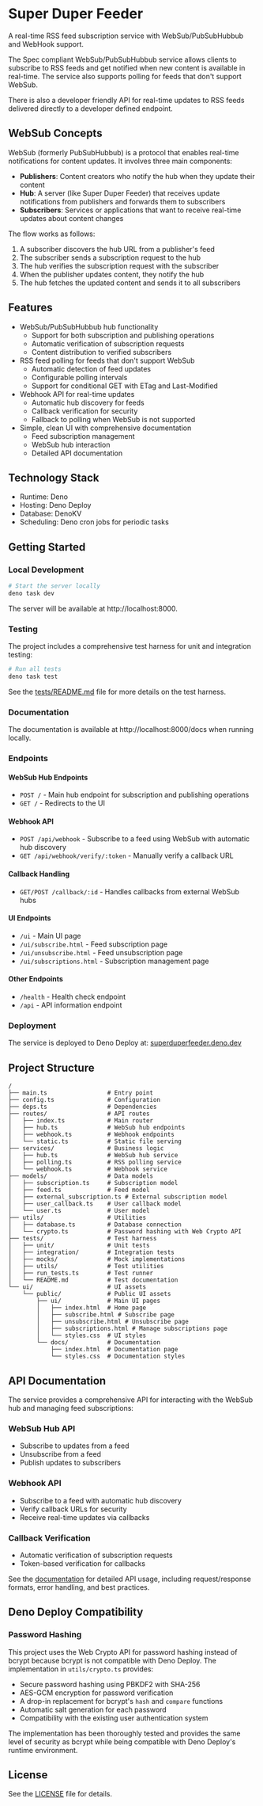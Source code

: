 # Super Duper Feeder

A real-time RSS feed subscription service with WebSub/PubSubHubbub and WebHook support.

The Spec compliant WebSub/PubSubHubbub service allows clients to subscribe to RSS feeds and get
notified when new content is available in real-time. The service also supports polling for feeds
that don't support WebSub.

There is also a developer friendly API for real-time updates to RSS feeds delivered directly to a
developer defined endpoint.

## WebSub Concepts

WebSub (formerly PubSubHubbub) is a protocol that enables real-time notifications for content
updates. It involves three main components:

- **Publishers**: Content creators who notify the hub when they update their content
- **Hub**: A server (like Super Duper Feeder) that receives update notifications from publishers and
  forwards them to subscribers
- **Subscribers**: Services or applications that want to receive real-time updates about content
  changes

The flow works as follows:

1. A subscriber discovers the hub URL from a publisher's feed
2. The subscriber sends a subscription request to the hub
3. The hub verifies the subscription request with the subscriber
4. When the publisher updates content, they notify the hub
5. The hub fetches the updated content and sends it to all subscribers

## Features

- WebSub/PubSubHubbub hub functionality
  - Support for both subscription and publishing operations
  - Automatic verification of subscription requests
  - Content distribution to verified subscribers
- RSS feed polling for feeds that don't support WebSub
  - Automatic detection of feed updates
  - Configurable polling intervals
  - Support for conditional GET with ETag and Last-Modified
- Webhook API for real-time updates
  - Automatic hub discovery for feeds
  - Callback verification for security
  - Fallback to polling when WebSub is not supported
- Simple, clean UI with comprehensive documentation
  - Feed subscription management
  - WebSub hub interaction
  - Detailed API documentation

## Technology Stack

- Runtime: Deno
- Hosting: Deno Deploy
- Database: DenoKV
- Scheduling: Deno cron jobs for periodic tasks

## Getting Started

### Local Development

```bash
# Start the server locally
deno task dev
```

The server will be available at http://localhost:8000.

### Testing

The project includes a comprehensive test harness for unit and integration testing:

```bash
# Run all tests
deno task test
```

See the [tests/README.md](tests/README.md) file for more details on the test harness.

### Documentation

The documentation is available at http://localhost:8000/docs when running locally.

### Endpoints

#### WebSub Hub Endpoints

- `POST /` - Main hub endpoint for subscription and publishing operations
- `GET /` - Redirects to the UI

#### Webhook API

- `POST /api/webhook` - Subscribe to a feed using WebSub with automatic hub discovery
- `GET /api/webhook/verify/:token` - Manually verify a callback URL

#### Callback Handling

- `GET/POST /callback/:id` - Handles callbacks from external WebSub hubs

#### UI Endpoints

- `/ui` - Main UI page
- `/ui/subscribe.html` - Feed subscription page
- `/ui/unsubscribe.html` - Feed unsubscription page
- `/ui/subscriptions.html` - Subscription management page

#### Other Endpoints

- `/health` - Health check endpoint
- `/api` - API information endpoint

### Deployment

The service is deployed to Deno Deploy at:
[superduperfeeder.deno.dev](https://superduperfeeder.deno.dev)

## Project Structure

```
/
├── main.ts                 # Entry point
├── config.ts               # Configuration
├── deps.ts                 # Dependencies
├── routes/                 # API routes
│   ├── index.ts            # Main router
│   ├── hub.ts              # WebSub hub endpoints
│   ├── webhook.ts          # Webhook endpoints
│   └── static.ts           # Static file serving
├── services/               # Business logic
│   ├── hub.ts              # WebSub hub service
│   ├── polling.ts          # RSS polling service
│   └── webhook.ts          # Webhook service
├── models/                 # Data models
│   ├── subscription.ts     # Subscription model
│   ├── feed.ts             # Feed model
│   ├── external_subscription.ts # External subscription model
│   ├── user_callback.ts    # User callback model
│   └── user.ts             # User model
├── utils/                  # Utilities
│   ├── database.ts         # Database connection
│   └── crypto.ts           # Password hashing with Web Crypto API
├── tests/                  # Test harness
│   ├── unit/               # Unit tests
│   ├── integration/        # Integration tests
│   ├── mocks/              # Mock implementations
│   ├── utils/              # Test utilities
│   ├── run_tests.ts        # Test runner
│   └── README.md           # Test documentation
└── ui/                     # UI assets
    └── public/             # Public UI assets
        ├── ui/             # Main UI pages
        │   ├── index.html  # Home page
        │   ├── subscribe.html # Subscribe page
        │   ├── unsubscribe.html # Unsubscribe page
        │   ├── subscriptions.html # Manage subscriptions page
        │   └── styles.css  # UI styles
        └── docs/           # Documentation
            ├── index.html  # Documentation page
            └── styles.css  # Documentation styles
```

## API Documentation

The service provides a comprehensive API for interacting with the WebSub hub and managing feed
subscriptions:

### WebSub Hub API

- Subscribe to updates from a feed
- Unsubscribe from a feed
- Publish updates to subscribers

### Webhook API

- Subscribe to a feed with automatic hub discovery
- Verify callback URLs for security
- Receive real-time updates via callbacks

### Callback Verification

- Automatic verification of subscription requests
- Token-based verification for callbacks

See the [documentation](https://superduperfeeder.deno.dev/docs) for detailed API usage, including
request/response formats, error handling, and best practices.

## Deno Deploy Compatibility

### Password Hashing

This project uses the Web Crypto API for password hashing instead of bcrypt because bcrypt is not
compatible with Deno Deploy. The implementation in `utils/crypto.ts` provides:

- Secure password hashing using PBKDF2 with SHA-256
- AES-GCM encryption for password verification
- A drop-in replacement for bcrypt's `hash` and `compare` functions
- Automatic salt generation for each password
- Compatibility with the existing user authentication system

The implementation has been thoroughly tested and provides the same level of security as bcrypt
while being compatible with Deno Deploy's runtime environment.

## License

See the [LICENSE](LICENSE) file for details.
